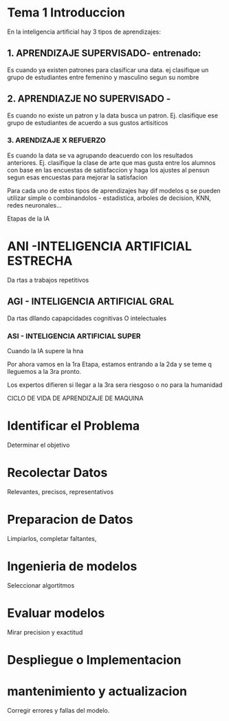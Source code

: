 # Tema 1 Introduccion
En la inteligencia artificial hay 3 tipos de aprendizajes: 

## 1. APRENDIZAJE SUPERVISADO- entrenado:  
Es cuando ya existen patrones para clasificar una data. ej clasifique un grupo de estudiantes entre femenino y masculino segun su nombre
## 2. APRENDIAZJE NO SUPERVISADO - 
 Es cuando no existe un patron y la data busca un patron. Ej. clasifique ese grupo de estudiantes de acuerdo a sus gustos artisiticos
 ### 3. ARENDIZAJE X REFUERZO 
Es cuando la data se va agrupando deacuerdo con los resultados anteriores. Ej. clasifique la clase de arte que mas gusta entre los alumnos con base en las encuestas de satisfaccion y haga los ajustes al pensun segun esas encuestas para mejorar la satisfacion

Para cada uno de estos tipos de aprendizajes hay dif modelos q se pueden utilizar simple o combinandolos - estadistica, arboles de decision, KNN, redes neuronales...

Etapas de la IA
# ANI -INTELIGENCIA ARTIFICIAL ESTRECHA 
Da rtas a trabajos repetitivos
## AGI - INTELIGENCIA ARTIFICIAL GRAL
Da rtas dllando capapcidades cognitivas O intelectuales
### ASI - INTELIGENCIA ARTIFICIAL SUPER
Cuando la IA supere la hna

Por ahora vamos en la 1ra Etapa, estamos entrando a la 2da y se teme q lleguemos a la 3ra pronto.

Los expertos difieren si llegar a la 3ra sera riesgoso o no para la humanidad

CICLO DE VIDA DE APRENDIZAJE DE MAQUINA
# Identificar el Problema 
Determinar el objetivo
# Recolectar Datos
Relevantes, precisos, representativos
# Preparacion de Datos
Limpiarlos, completar faltantes, 
# Ingenieria de modelos
Seleccionar algortitmos
# Evaluar modelos
Mirar precision y exactitud
# Despliegue o Implementacion

# mantenimiento y actualizacion
Corregir errores y fallas del modelo.